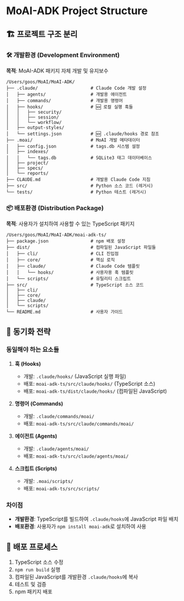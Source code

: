 # MoAI-ADK Project Structure

## 🏗️ 프로젝트 구조 분리

### 🛠️ 개발환경 (Development Environment)

**목적**: MoAI-ADK 패키지 자체 개발 및 유지보수

```
/Users/goos/MoAI/MoAI-ADK/
├── .claude/                    # Claude Code 개발 설정
│   ├── agents/                 # 개발용 에이전트
│   ├── commands/               # 개발용 명령어
│   ├── hooks/                  # 🆕 로컬 실행 훅들
│   │   ├── security/
│   │   ├── session/
│   │   └── workflow/
│   ├── output-styles/
│   └── settings.json           # 🆕 .claude/hooks 경로 참조
├── .moai/                      # MoAI 개발 메타데이터
│   ├── config.json             # tags.db 시스템 설정
│   ├── indexes/
│   │   └── tags.db             # SQLite3 태그 데이터베이스
│   ├── project/
│   ├── specs/
│   └── reports/
├── CLAUDE.md                   # 개발용 Claude Code 지침
├── src/                        # Python 소스 코드 (레거시)
└── tests/                      # Python 테스트 (레거시)
```

### 📦 배포환경 (Distribution Package)

**목적**: 사용자가 설치하여 사용할 수 있는 TypeScript 패키지

```
/Users/goos/MoAI/MoAI-ADK/moai-adk-ts/
├── package.json                # npm 배포 설정
├── dist/                       # 컴파일된 JavaScript 파일들
│   ├── cli/                    # CLI 진입점
│   ├── core/                   # 핵심 로직
│   ├── claude/                 # Claude Code 템플릿
│   │   └── hooks/              # 사용자용 훅 템플릿
│   └── scripts/                # 유틸리티 스크립트
├── src/                        # TypeScript 소스 코드
│   ├── cli/
│   ├── core/
│   ├── claude/
│   └── scripts/
└── README.md                   # 사용자 가이드
```

## 🔄 동기화 전략

### 동일해야 하는 요소들

1. **훅 (Hooks)**
   - 개발: `.claude/hooks/` (JavaScript 실행 파일)
   - 배포: `moai-adk-ts/src/claude/hooks/` (TypeScript 소스)
   - 배포: `moai-adk-ts/dist/claude/hooks/` (컴파일된 JavaScript)

2. **명령어 (Commands)**
   - 개발: `.claude/commands/moai/`
   - 배포: `moai-adk-ts/src/claude/commands/moai/`

3. **에이전트 (Agents)**
   - 개발: `.claude/agents/moai/`
   - 배포: `moai-adk-ts/src/claude/agents/moai/`

4. **스크립트 (Scripts)**
   - 개발: `.moai/scripts/`
   - 배포: `moai-adk-ts/src/scripts/`

### 차이점

- **개발환경**: TypeScript를 빌드하여 `.claude/hooks`에 JavaScript 파일 배치
- **배포환경**: 사용자가 `npm install moai-adk`로 설치하여 사용

## 🚀 배포 프로세스

1. TypeScript 소스 수정
2. `npm run build` 실행
3. 컴파일된 JavaScript를 개발환경 `.claude/hooks`에 복사
4. 테스트 및 검증
5. npm 패키지 배포
